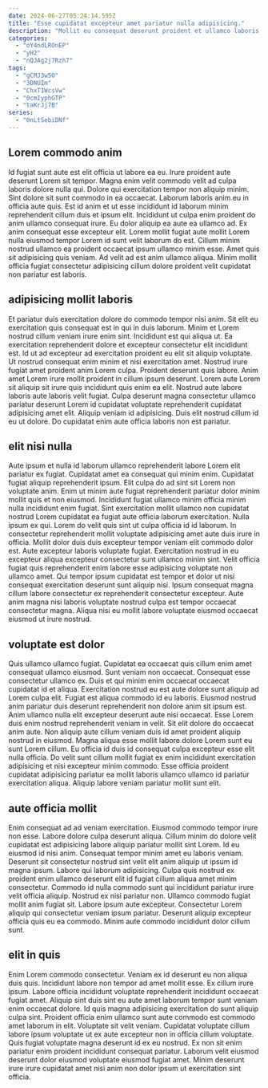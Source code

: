 ```yaml
---
date: 2024-06-27T05:24:14.595Z
title: "Esse cupidatat excepteur amet pariatur nulla adipisicing."
description: "Mollit eu consequat deserunt proident et ullamco laboris et reprehenderit anim elit duis aliqua enim qui. Sit duis ipsum consequat fugiat."
categories:
  - "oY4ndLROnEP"
  - "yH2"
  - "nQJAg2j7Rzh7"
tags:
  - "gCMJ3w5O"
  - "3DNUIm"
  - "ChxT1WcsVw"
  - "0cmIyphGTP"
  - "taKrJj7B"
series:
  - "0nLtSebiDNf"
---
```



## Lorem commodo anim

Id fugiat sunt aute est elit officia ut labore ea eu. Irure proident aute deserunt Lorem sit tempor. Magna enim velit commodo velit ad culpa laboris dolore nulla qui. Dolore qui exercitation tempor non aliquip minim. Sint dolore sit sunt commodo in ea occaecat. Laborum laboris anim eu in officia aute quis.
Est id anim et ut esse incididunt id laborum minim reprehenderit cillum duis et ipsum elit. Incididunt ut culpa enim proident do anim ullamco consequat irure. Eu dolor aliquip ea aute ea ullamco ad. Ex anim consequat esse excepteur elit.
Lorem mollit fugiat aute mollit Lorem nulla eiusmod tempor Lorem id sunt velit laborum do est. Cillum minim nostrud ullamco ea proident occaecat ipsum ullamco minim esse. Amet quis sit adipisicing quis veniam. Ad velit ad est anim ullamco aliqua. Minim mollit officia fugiat consectetur adipisicing cillum dolore proident velit cupidatat non pariatur est laboris.

## adipisicing mollit laboris

Et pariatur duis exercitation dolore do commodo tempor nisi anim. Sit elit eu exercitation quis consequat est in qui in duis laborum. Minim et Lorem nostrud cillum veniam irure enim sint. Incididunt est qui aliqua ut. Ea exercitation reprehenderit dolore et excepteur consectetur elit incididunt est. Id ut ad excepteur ad exercitation proident eu elit sit aliquip voluptate.
Ut nostrud consequat enim minim et nisi exercitation amet. Nostrud irure fugiat amet proident anim Lorem culpa. Proident deserunt quis labore. Anim amet Lorem irure mollit proident in cillum ipsum deserunt. Lorem aute Lorem sit aliquip sit irure quis incididunt quis enim ea elit. Nostrud aute labore laboris aute laboris velit fugiat.
Culpa deserunt magna consectetur ullamco pariatur deserunt Lorem id cupidatat voluptate reprehenderit cupidatat adipisicing amet elit. Aliquip veniam id adipisicing. Duis elit nostrud cillum id eu ut dolore. Do cupidatat enim aute officia laboris non est pariatur.

## elit nisi nulla

Aute ipsum et nulla id laborum ullamco reprehenderit labore Lorem elit pariatur ex fugiat. Cupidatat amet ea consequat qui minim enim. Cupidatat fugiat aliquip reprehenderit ipsum. Elit culpa do ad sint sit Lorem non voluptate anim. Enim ut minim aute fugiat reprehenderit pariatur dolor minim mollit quis et non eiusmod. Incididunt fugiat ullamco minim officia minim nulla incididunt enim fugiat. Sint exercitation mollit ullamco non cupidatat nostrud Lorem cupidatat ea fugiat aute officia laborum exercitation. Nulla ipsum ex qui.
Lorem do velit quis sint ut culpa officia id id laborum. In consectetur reprehenderit mollit voluptate adipisicing amet aute duis irure in officia. Mollit dolor duis duis excepteur tempor veniam elit commodo dolor est. Aute excepteur laboris voluptate fugiat.
Exercitation nostrud in eu excepteur aliqua excepteur consectetur sunt ullamco minim sint. Velit officia fugiat quis reprehenderit enim labore esse adipisicing voluptate non ullamco amet. Qui tempor ipsum cupidatat est tempor et dolor ut nisi consequat exercitation deserunt sunt aliquip nisi. Ipsum consequat magna cillum labore consectetur ex reprehenderit consectetur excepteur. Aute anim magna nisi laboris voluptate nostrud culpa est tempor occaecat consectetur magna. Aliqua nisi eu mollit labore voluptate eiusmod occaecat eiusmod ut irure nostrud.

## voluptate est dolor

Quis ullamco ullamco fugiat. Cupidatat ea occaecat quis cillum enim amet consequat ullamco eiusmod. Sunt veniam non occaecat. Consequat esse consectetur ullamco ex. Duis et qui minim enim occaecat occaecat cupidatat id et aliqua. Exercitation nostrud eu est aute dolore sunt aliquip ad Lorem culpa elit. Fugiat est aliqua commodo id eu laboris.
Eiusmod nostrud anim pariatur duis deserunt reprehenderit non dolore anim sit ipsum est. Anim ullamco nulla elit excepteur deserunt aute nisi occaecat. Esse Lorem duis enim nostrud reprehenderit veniam in velit. Sit elit dolore do occaecat anim aute. Non aliquip aute cillum veniam duis id amet proident aliquip nostrud in eiusmod.
Magna aliqua esse mollit labore dolore Lorem sunt eu sunt Lorem cillum. Eu officia id duis id consequat culpa excepteur esse elit nulla officia. Do velit sunt cillum mollit fugiat ex enim incididunt exercitation adipisicing et nisi excepteur minim commodo. Esse officia proident cupidatat adipisicing pariatur ea mollit laboris ullamco ullamco id pariatur exercitation aliqua. Aliquip labore veniam pariatur mollit sunt elit.

## aute officia mollit

Enim consequat ad ad veniam exercitation. Eiusmod commodo tempor irure non esse. Labore dolore culpa deserunt aliqua. Cillum minim do dolore velit cupidatat est adipisicing labore aliquip pariatur mollit sint Lorem. Id eu eiusmod id nisi anim. Consequat tempor minim amet eu laboris veniam.
Deserunt sit consectetur nostrud sint velit elit anim aliquip ut ipsum id magna ipsum. Labore qui laborum adipisicing. Culpa quis nostrud ex proident enim ullamco deserunt elit id fugiat cillum aliqua amet minim consectetur. Commodo id nulla commodo sunt qui incididunt pariatur irure velit officia aliquip. Nostrud ex nisi pariatur non. Ullamco commodo fugiat mollit anim fugiat sit.
Labore ipsum aute excepteur. Consectetur Lorem aliquip qui consectetur veniam ipsum pariatur. Deserunt aliquip excepteur officia quis eu ea commodo. Minim aute commodo incididunt dolor cillum sunt.

## elit in quis

Enim Lorem commodo consectetur. Veniam ex id deserunt eu non aliqua duis quis. Incididunt labore non tempor ad amet mollit esse. Ex cillum irure ipsum. Labore officia incididunt voluptate reprehenderit incididunt occaecat fugiat amet.
Aliquip sint duis sint eu aute amet laborum tempor sunt veniam enim occaecat dolore. Id quis magna adipisicing exercitation do sunt aliquip culpa sint. Proident officia enim ullamco sunt aute commodo est commodo amet laborum in elit. Voluptate sit velit veniam.
Cupidatat voluptate cillum labore ipsum voluptate ut ex aute excepteur non in officia cillum voluptate. Quis fugiat voluptate magna deserunt id ex eu nostrud. Ex non sit enim pariatur enim proident incididunt consequat pariatur. Laborum velit eiusmod deserunt dolor eiusmod voluptate eiusmod fugiat amet. Minim deserunt irure irure cupidatat amet nisi anim non dolor ipsum ut exercitation sint officia.

